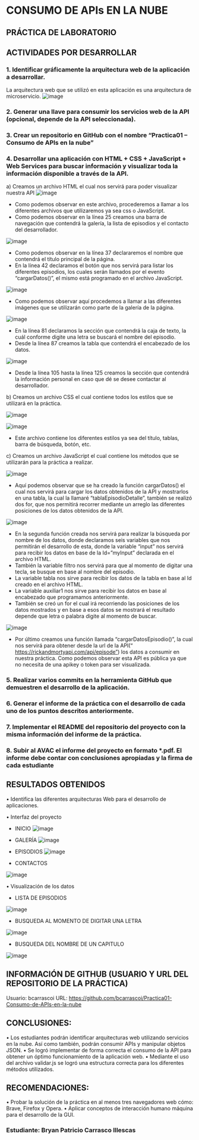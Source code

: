 # CONSUMO DE APIs EN LA NUBE
## PRÁCTICA DE LABORATORIO
## ACTIVIDADES POR DESARROLLAR
### 1.	Identificar gráficamente la arquitectura web de la aplicación a desarrollar.
La arquitectura web que se utilizó en esta aplicación es una arquitectura de microservicio.
![image](https://user-images.githubusercontent.com/56461202/114565087-91031f00-9c36-11eb-83d5-364a32ce43dd.png)

### 2. Generar una llave para consumir los servicios web de la API (opcional, depende de la API seleccionada).
### 3.	Crear un repositorio en GitHub con el nombre “Practica01 – Consumo de APIs en la nube”

### 4. Desarrollar una aplicación con HTML + CSS + JavaScript + Web Services para buscar información y visualizar toda la información disponible a través de la API.

a)	Creamos un archivo HTML el cual nos servirá para poder visualizar nuestra API
![image](https://user-images.githubusercontent.com/56461202/114965048-7945b980-9e35-11eb-8a4c-4bfab0a2b408.png)

-	Como podemos observar en este archivo, procederemos a llamar a los diferentes archivos que utilizaremos ya sea css o JavaScript.
-	Como podemos observar en la línea 25 creamos una barra de navegación que contendrá la galería, la lista de episodios y el contacto del desarrollador.

![image](https://user-images.githubusercontent.com/56461202/114965089-8bbff300-9e35-11eb-8a67-87594ef46533.png)

-	Como podemos observar en la línea 37 declararemos el nombre que contendrá el título principal de la página.
-	En la línea 42 declaramos el botón que nos servirá para listar los diferentes episodios, los cuales serán llamados por el evento “cargarDatos()”, el mismo está programado en el archivo JavaScript.

![image](https://user-images.githubusercontent.com/56461202/114965140-a2664a00-9e35-11eb-910d-4d229fe66088.png)

-	Como podemos observar aquí procedemos a llamar a las diferentes imágenes que se utilizarán como parte de la galería de la página.

![image](https://user-images.githubusercontent.com/56461202/114965164-abefb200-9e35-11eb-897a-fe7eea5cedd5.png)

-	En la línea 81 declaramos la sección que contendrá la caja de texto, la cuál conforme digite una letra se buscará el nombre del episodio.
-	Desde la línea 87 creamos la tabla que contendrá el encabezado de los datos.

![image](https://user-images.githubusercontent.com/56461202/114965174-b3af5680-9e35-11eb-8e68-31deb425a069.png)

-	Desde la línea 105 hasta la línea 125 creamos la sección que contendrá la información personal en   caso que dé se desee contactar al desarrollador.



b)	Creamos un archivo CSS el cual contiene todos los estilos que se utilizará en la práctica.

![image](https://user-images.githubusercontent.com/56461202/114965188-bf9b1880-9e35-11eb-95c4-3643a940e3cb.png)

![image](https://user-images.githubusercontent.com/56461202/114965194-c1fd7280-9e35-11eb-8058-f1a2005815e5.png)

-	Este archivo contiene los diferentes estilos ya sea del título, tablas, barra de búsqueda, botón, etc.

c)	Creamos un archivo JavaScript el cual contiene los métodos que se utilizarán para la práctica a realizar.

![image](https://user-images.githubusercontent.com/56461202/114965209-c88bea00-9e35-11eb-8775-479fe443a840.png)

-	Aquí podemos observar que se ha creado la función cargarDatos() el cual nos servirá para cargar los datos obtenidos de la API y mostrarlos en una tabla, la cual la llamaré “tablaEpisodioDetalle”, también se realizó dos for, que nos permitirá recorrer mediante un arreglo las diferentes posiciones de los datos obtenidos de la API.

![image](https://user-images.githubusercontent.com/56461202/114965226-d0e42500-9e35-11eb-84f7-283b3706d255.png)

-	En la segunda función creada nos servirá para realizar la búsqueda por nombre de los datos, donde declaramos seis variables que nos permitirán el desarrollo de esta, donde la variable “input” nos servirá para recibir los datos en base de la Id=”myInput” declarada en el archivo HTML.
-	También la variable filtro nos servirá para que al momento de digitar una tecla, se busque en base al nombre del episodio.
-	La variable tabla nos sirve para recibir los datos de la tabla en base al Id creado en el archivo HTML.
-	La variable auxiliar1 nos sirve para recibir los datos en base al encabezado que programamos anteriormente.
-	También se creó un for el cual irá recorriendo las posiciones de los datos mostrados y en base a esos datos se mostrará el resultado depende que letra o palabra digite al momento de buscar.

![image](https://user-images.githubusercontent.com/56461202/114965249-db062380-9e35-11eb-8e7a-767767dcf79b.png)

-	Por último creamos una función llamada “cargarDatosEpisodio()”, la cual nos servirá para obtener desde la url de la API(“ https://rickandmortyapi.com/api/episode”) los datos a consumir en nuestra práctica. Como podemos observar esta API es pública ya que no necesita de una apikey o token para ser visualizada.

### 5. Realizar varios commits en la herramienta GitHub que demuestren el desarrollo de la aplicación.
### 6. Generar el informe de la práctica con el desarrollo de cada uno de los puntos descritos anteriormente.
### 7. Implementar el README del repositorio del proyecto con la misma información del informe de la práctica.
### 8. Subir al AVAC el informe del proyecto en formato *.pdf. El informe debe contar con conclusiones apropiadas y la firma de cada estudiante

## RESULTADOS OBTENIDOS

•	Identifica las diferentes arquitecturas Web para el desarrollo de aplicaciones.

•	Interfaz del proyecto

- INICIO
![image](https://user-images.githubusercontent.com/56461202/114965274-e5282200-9e35-11eb-87c8-8434ada8f974.png)

- GALERÍA 
![image](https://user-images.githubusercontent.com/56461202/114965297-f2dda780-9e35-11eb-924a-54151af8c65b.png)

- EPISODIOS
![image](https://user-images.githubusercontent.com/56461202/114965315-f96c1f00-9e35-11eb-8bdf-e22e0cb2044d.png)

- CONTACTOS

![image](https://user-images.githubusercontent.com/56461202/114965334-00932d00-9e36-11eb-82a8-fcb74df813db.png)

•	Visualización de los datos

- LISTA DE EPISODIOS

![image](https://user-images.githubusercontent.com/56461202/114965360-0e48b280-9e36-11eb-9745-a6a60fc70f07.png)

- BUSQUEDA AL MOMENTO DE DIGITAR UNA LETRA

![image](https://user-images.githubusercontent.com/56461202/114965406-215b8280-9e36-11eb-8ff9-0cf6c5bee5fb.png)

- BUSQUEDA DEL NOMBRE DE UN CAPITULO

![image](https://user-images.githubusercontent.com/56461202/114965427-2c161780-9e36-11eb-9028-23246c6e7bd1.png)

## INFORMACIÓN DE GITHUB (USUARIO Y URL DEL REPOSITORIO DE LA PRÁCTICA)

Usuario: bcarrascoi
URL: https://github.com/bcarrascoi/Practica01-Consumo-de-APIs-en-la-nube

## CONCLUSIONES:
•	Los estudiantes podrán identificar arquitecturas web utilizando servicios en la nube. Así como también, podrán consumir APIs y manipular objetos JSON.
•	Se logró implementar de forma correcta el consumo de la API para obtener un óptimo funcionamiento de la aplicación web.
•	Mediante el uso del archivo validar.js se logró una estructura correcta para los diferentes métodos utilizados.

## RECOMENDACIONES:

•	Probar la solución de la práctica en al menos tres navegadores web cómo: Brave, Firefox y Opera.
•	Aplicar conceptos de interacción humano máquina para el desarrollo de la GUI.


### Estudiante: Bryan Patricio Carrasco Illescas








